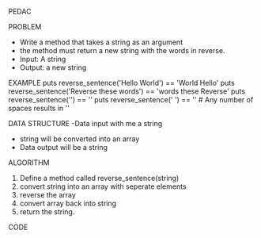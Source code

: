 PEDAC

PROBLEM
- Write a method that takes a string as an argument
- the method must return a new string with the words in reverse.
- Input: A string
- Output: a new string

EXAMPLE
puts reverse_sentence('Hello World') == 'World Hello'
puts reverse_sentence('Reverse these words') == 'words these Reverse'
puts reverse_sentence('') == ''
puts reverse_sentence('    ') == '' # Any number of spaces results in ''

DATA STRUCTURE
-Data input with me a string
- string will be converted into an array
- Data output will be a string

ALGORITHM
1. Define a method called reverse_sentence(string)
2. convert string into an array with seperate elements
3. reverse the array
4. convert array back into string
5. return the string.

CODE